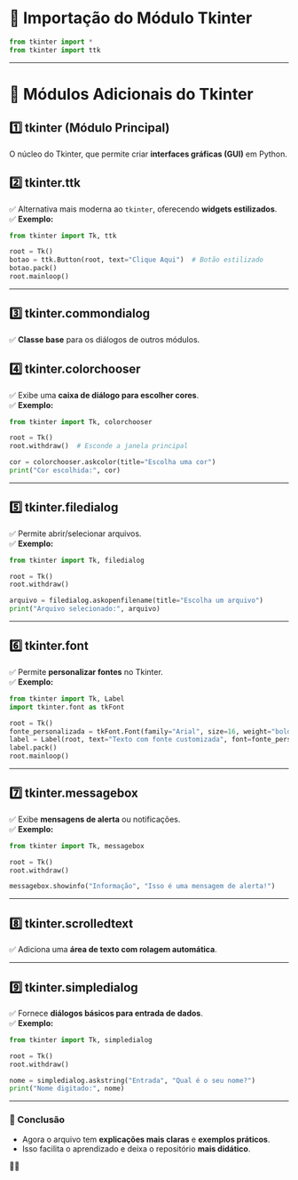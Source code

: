# 📌 Importação do Módulo Tkinter

```python
from tkinter import *
from tkinter import ttk
```

---

# 📂 Módulos Adicionais do Tkinter

## 1️⃣ tkinter (Módulo Principal)  
O núcleo do Tkinter, que permite criar **interfaces gráficas (GUI)** em Python.  

## 2️⃣ tkinter.ttk  
✅ Alternativa mais moderna ao `tkinter`, oferecendo **widgets estilizados**.  
✅ **Exemplo:**  

```python
from tkinter import Tk, ttk

root = Tk()
botao = ttk.Button(root, text="Clique Aqui")  # Botão estilizado
botao.pack()
root.mainloop()
```

---

## 3️⃣ tkinter.commondialog  
✅ **Classe base** para os diálogos de outros módulos.

## 4️⃣ tkinter.colorchooser  
✅ Exibe uma **caixa de diálogo para escolher cores**.  
✅ **Exemplo:**  

```python
from tkinter import Tk, colorchooser

root = Tk()
root.withdraw()  # Esconde a janela principal

cor = colorchooser.askcolor(title="Escolha uma cor")
print("Cor escolhida:", cor)
```

---

## 5️⃣ tkinter.filedialog  
✅ Permite abrir/selecionar arquivos.  
✅ **Exemplo:**  

```python
from tkinter import Tk, filedialog

root = Tk()
root.withdraw()

arquivo = filedialog.askopenfilename(title="Escolha um arquivo")
print("Arquivo selecionado:", arquivo)
```

---

## 6️⃣ tkinter.font  
✅ Permite **personalizar fontes** no Tkinter.  
✅ **Exemplo:**  

```python
from tkinter import Tk, Label
import tkinter.font as tkFont

root = Tk()
fonte_personalizada = tkFont.Font(family="Arial", size=16, weight="bold")
label = Label(root, text="Texto com fonte customizada", font=fonte_personalizada)
label.pack()
root.mainloop()
```

---

## 7️⃣ tkinter.messagebox  
✅ Exibe **mensagens de alerta** ou notificações.  
✅ **Exemplo:**  

```python
from tkinter import Tk, messagebox

root = Tk()
root.withdraw()

messagebox.showinfo("Informação", "Isso é uma mensagem de alerta!")
```

---

## 8️⃣ tkinter.scrolledtext  
✅ Adiciona uma **área de texto com rolagem automática**.  

---

## 9️⃣ tkinter.simpledialog  
✅ Fornece **diálogos básicos para entrada de dados**.  
✅ **Exemplo:**  

```python
from tkinter import Tk, simpledialog

root = Tk()
root.withdraw()

nome = simpledialog.askstring("Entrada", "Qual é o seu nome?")
print("Nome digitado:", nome)
```

---

### **📌 Conclusão**  
- Agora o arquivo tem **explicações mais claras** e **exemplos práticos**.  
- Isso facilita o aprendizado e deixa o repositório **mais didático**.  

🚀😃

